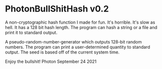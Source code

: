 # PhotonBullShitHash v0.2

A non-cryptographic hash function I made for fun. It's horrible.
It's slow as hell. It has a 128 bit hash length.
The program can hash a string or a file and print it to standard output.

A pseudo-random-number-generator which outputs 128-bit random numbers.
The program can print a user-determined quantity to standard output.
The seed is based off of the current system time.

Enjoy the bullshit!
Photon
September 24 2021
